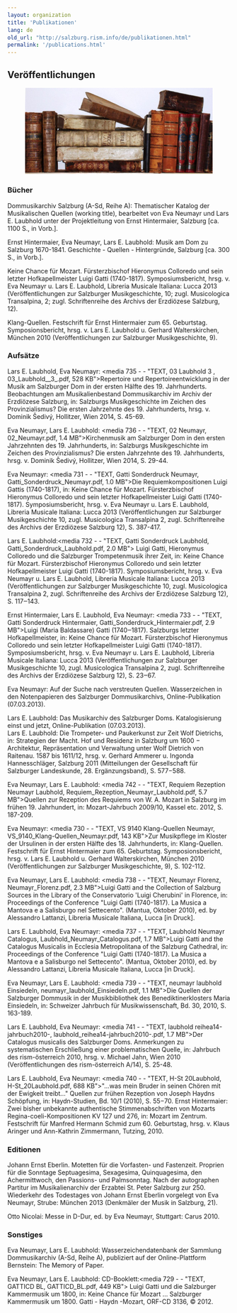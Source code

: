 ```yaml
---
layout: organization
title: 'Publikationen'
lang: de
old_url: "http://salzburg.rism.info/de/publikationen.html"
permalink: '/publications.html'
---
```


## Veröffentlichungen

<div>
   <figure class="figure">
      <div class="float-left">
         <img src="/images/csm_Alte_Buecher_08651a36ac.jpg">
      </div>
     </figure>
</div>


 
### Bücher
Dommusikarchiv Salzburg (A-Sd, Reihe A): Thematischer Katalog der Musikalischen Quellen (working title), bearbeitet von Eva Neumayr und Lars E. Laubhold unter der Projektleitung von Ernst Hintermaier, Salzburg  [ca. 1100 S., in Vorb.]. 
 
Ernst Hintermaier, Eva Neumayr, Lars E. Laubhold: Musik am Dom zu Salzburg 1670-1841. Geschichte - Quellen - Hintergründe, Salzburg [ca. 300 S., in Vorb.].  

Keine Chance für Mozart. Fürsterzbischof Hieronymus Colloredo und sein letzter Hofkapellmeister Luigi Gatti (1740-1817). Symposiumsbericht, hrsg. v. Eva Neumayr u. Lars E. Laubhold, Libreria Musicale Italiana: Lucca 2013 (Veröffentlichungen zur Salzburger Musikgeschichte, 10; zugl. Musicologica Transalpina, 2; zugl. Schriftenreihe des Archivs der Erzdiözese Salzburg, 12).  

Klang-Quellen. Festschrift für Ernst Hintermaier zum 65. Geburtstag. Symposionsbericht, hrsg. v. Lars E. Laubhold u. Gerhard Walterskirchen, München 2010 (Veröffentlichungen zur Salzburger Musikgeschichte, 9).  

 

 
### Aufsätze
Lars E. Laubhold, Eva Neumayr: <media 735 - - "TEXT, 03 Laubhold 3 , 03_Laubhold__3_.pdf, 528 KB">Repertoire und Repertoireentwicklung in der Musik am Salzburger Dom in der ersten Hälfte des 19. Jahrhunderts. Beobachtungen am Musikalienbestand Dommusikarchiv im Archiv der Erzdiözese Salzburg</media>, in: Salzburgs Musikgeschichte im Zeichen des Provinzialismus? Die ersten Jahrzehnte des 19. Jahrhunderts, hrsg. v. Dominik Šedivý, Hollitzer, Wien 2014, S. 45-69.  

Eva Neumayr, Lars E. Laubhold: <media 736 - - "TEXT, 02 Neumayr, 02_Neumayr.pdf, 1.4 MB">Kirchenmusik am Salzburger Dom in den ersten Jahrzehnten des 19. Jahrhunderts</media>, in: Salzburgs Musikgeschichte im Zeichen des Provinzialismus? Die ersten Jahrzehnte des 19. Jahrhunderts, hrsg. v. Dominik Šedivý, Hollitzer, Wien 2014, S. 29-44.  

Eva Neumayr: <media 731 - - "TEXT, Gatti Sonderdruck Neumayr, Gatti_Sonderdruck_Neumayr.pdf, 1.0 MB">Die Requiemkompositionen Luigi Gattis (1740-1817)</media>, in: Keine Chance für Mozart. Fürsterzbischof Hieronymus Colloredo und sein letzter Hofkapellmeister Luigi Gatti (1740-1817). Symposiumsbericht, hrsg. v. Eva Neumayr u. Lars E. Laubhold, Libreria Musicale Italiana: Lucca 2013 (Veröffentlichungen zur Salzburger Musikgeschichte 10, zugl. Musicologica Transalpina 2, zugl. Schriftenreihe des Archivs der Erzdiözese Salzburg 12), S. 387-417.  

Lars E. Laubhold:<media 732 - - "TEXT, Gatti Sonderdruck Laubhold, Gatti_Sonderdruck_Laubhold.pdf, 2.0 MB"> Luigi Gatti, Hieronymus Colloredo und die Salzburger Trompetenmusik ihrer Zeit</media>, in: Keine Chance für Mozart. Fürsterzbischof Hieronymus Colloredo und sein letzter Hofkapellmeister Luigi Gatti (1740-1817). Symposiumsbericht, hrsg. v. Eva Neumayr u. Lars E. Laubhold, Libreria Musicale Italiana: Lucca 2013 (Veröffentlichungen zur Salzburger Musikgeschichte 10, zugl. Musicologica Transalpina 2, zugl. Schriftenreihe des Archivs der Erzdiözese Salzburg 12), S. 117‒143.  

Ernst Hintermaier, Lars E. Laubhold, Eva Neumayr: <media 733 - - "TEXT, Gatti Sonderdruck Hintermaier, Gatti_Sonderdruck_Hintermaier.pdf, 2.9 MB">Luigi (Maria Baldassare) Gatti (1740‒1817). Salzburgs letzter Hofkapellmeister</media>, in: Keine Chance für Mozart. Fürsterzbischof Hieronymus Colloredo und sein letzter Hofkapellmeister Luigi Gatti (1740-1817). Symposiumsbericht, hrsg. v. Eva Neumayr u. Lars E. Laubhold, Libreria Musicale Italiana: Lucca 2013 (Veröffentlichungen zur Salzburger Musikgeschichte 10, zugl. Musicologica Transalpina 2, zugl. Schriftenreihe des Archivs der Erzdiözese Salzburg 12), S. 23‒67.  

Eva Neumayr: Auf der Suche nach verstreuten Quellen. Wasserzeichen in den Notenpapieren des Salzburger Dommusikarchivs, Online-Publikation (07.03.2013).  

Lars E. Laubhold: Das Musikarchiv des Salzburger Doms. Katalogisierung einst und jetzt, Online-Publikation (07.03.2013).  
Lars E. Laubhold: Die Trompeter- und Paukerkunst zur Zeit Wolf Dietrichs, in: Strategien der Macht. Hof und Residenz in Salzburg um 1600 − Architektur, Repräsentation und Verwaltung unter Wolf Dietrich von Raitenau. 1587 bis 1611/12, hrsg. v. Gerhard Ammerer u. Ingonda Hannesschläger, Salzburg 2011 (Mitteilungen der Gesellschaft für Salzburger Landeskunde, 28. Ergänzungsband), S. 577−588.  

Eva Neumayr, Lars E. Laubhold: <media 742 - - "TEXT, Requiem Rezeption Neumayr Laubhold, Requiem_Rezeption_Neumayr_Laubhold.pdf, 5.7 MB">Quellen zur Rezeption des Requiems von W. A. Mozart in Salzburg im frühen 19. Jahrhundert</media>, in: Mozart-Jahrbuch 2009/10, Kassel etc. 2012, S. 187-209.  

Eva Neumayr: <media 730 - - "TEXT, VS 9140 Klang-Quellen Neumayr, VS_9140_Klang-Quellen_Neumayr.pdf, 143 KB">Zur Musikpflege im Kloster der Ursulinen in der ersten Hälfte des 18. Jahrhunderts</media>, in: Klang-Quellen. Festschrift für Ernst Hintermaier zum 65. Geburtstag. Symposionsbericht, hrsg. v. Lars E. Laubhold u. Gerhard Walterskirchen, München 2010 (Veröffentlichungen zur Salzburger Musikgeschichte, 9), S. 102-112.  

Eva Neumayr, Lars E. Laubhold: <media 738 - - "TEXT, Neumayr Florenz, Neumayr_Florenz.pdf, 2.3 MB">Luigi Gatti and the Collection of Salzburg Sources in the Library of the Conservatorio 'Luigi Cherubini' in Florence</media>, in: Proceedings of the Conference "Luigi Gatti (1740-1817). La Musica a Mantova e a Salisburgo nel Settecento". (Mantua, Oktober 2010), ed. by Alessandro Lattanzi, Libreria Musicale Italiana, Lucca [in Druck].  

Lars E. Laubhold, Eva Neumayr: <media 737 - - "TEXT, Laubhold Neumayr Catalogus, Laubhold_Neumayr_Catalogus.pdf, 1.7 MB">Luigi Gatti and the Catalogus Musicalis in Ecclesia Metropolitana of the Salzburg Cathedral</media>, in: Proceedings of the Conference "Luigi Gatti (1740-1817). La Musica a Mantova e a Salisburgo nel Settecento". (Mantua, Oktober 2010), ed. by Alessandro Lattanzi, Libreria Musicale Italiana, Lucca [in Druck].  

Eva Neumayr, Lars E. Laubhold: <media 739 - - "TEXT, neumayr laubhold Einsiedeln, neumayr_laubhold_Einsiedeln.pdf, 1.1 MB">Die Quellen der Salzburger Dommusik in der Musikbibliothek des Benediktinerklosters Maria Einsiedeln</media>, in: Schweizer Jahrbuch für Musikwissenschaft, Bd. 30, 2010, S. 163-189.  

Lars E. Laubhold, Eva Neumayr: <media 741 - - "TEXT, laubhold reihea14-jahrbuch2010-, laubhold_reihea14-jahrbuch2010-.pdf, 1.7 MB">Der Catalogus musicalis des Salzburger Doms. Anmerkungen zu systematischen Erschließung einer problematischen Quelle</media>, in: Jahrbuch des rism-österreich 2010, hrsg. v. Michael Jahn, Wien 2010 (Veröffentlichungen des rism-österreich A/14), S. 25-48.  

Lars E. Laubhold, Eva Neumayr: <media 740 - - "TEXT, H-St 20Laubhold, H-St_20Laubhold.pdf, 688 KB">"...was mein Bruder in seinen Chören mit der Ewigkeit treibt..." Quellen zur frühen Rezeption von Joseph Haydns Schöpfung</media>, in: Haydn-Studien, Bd. 10/1 (2010), S. 55−70.
Ernst Hintermaier: Zwei bisher unbekannte authentische Stimmenabschriften von Mozarts Regina-coeli-Kompositionen KV 127 und 276, in: Mozart im Zentrum. Festschrift für Manfred Hermann Schmid zum 60. Geburtstag, hrsg. v. Klaus Aringer und Ann-Kathrin Zimmermann, Tutzing, 2010.  
 

 
### Editionen

Johann Ernst Eberlin. Motetten für die Vorfasten- und Fastenzeit. Proprien für die Sonntage Septuagesima, Sexagesima, Quinquagesima, den Achermittwoch, den Passions- und Palmsonntag. Nach der autographen Partitur im Musikalienarchiv der Erzabtei St. Peter Salzburg zur 250. Wiederkehr des Todestages von Johann Ernst Eberlin vorgelegt von Eva Neumayr, Strube: München 2013 (Denkmäler der Musik in Salzburg, 21).  

Otto Nicolai: Messe in D-Dur, ed. by Eva Neumayr, Stuttgart: Carus 2010.  
 
### Sonstiges

Eva Neumayr, Lars E. Laubhold: Wasserzeichendatenbank der Sammlung Dommusikarchiv (A-Sd, Reihe A), publiziert auf der Online-Plattform Bernstein: The Memory of Paper.  

Eva Neumayr, Lars E. Laubhold: CD-Booklett:<media 729 - - "TEXT, GATTICD BL, GATTICD_BL.pdf, 449 KB"> Luigi Gatti und die Salzburger Kammermusik um 1800</media>, in: Keine Chance für Mozart ... Salzburger Kammermusik um 1800. Gatti - Haydn -Mozart, ORF-CD 3136, © 2012. 
